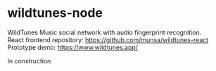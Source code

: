 # wildtunes-node
WildTunes
Music social network with audio fingerprint recognition.
</br>React frontend repository: https://github.com/munsa/wildtunes-react
</br>Prototype demo: https://www.wildtunes.app/

In construction
